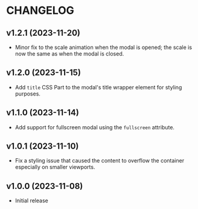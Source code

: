 # CHANGELOG

## v1.2.1 (2023-11-20)

- Minor fix to the scale animation when the modal is opened; the scale is now the same as when the modal is closed.

## v1.2.0 (2023-11-15)

- Add `title` CSS Part to the modal's title wrapper element for styling purposes.

## v1.1.0 (2023-11-14)

- Add support for fullscreen modal using the `fullscreen` attribute.

## v1.0.1 (2023-11-10)

- Fix a styling issue that caused the content to overflow the container especially on smaller viewports.

## v1.0.0 (2023-11-08)

- Initial release
